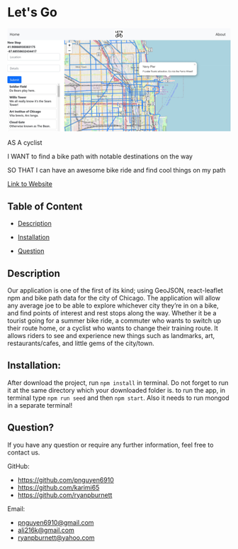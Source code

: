 # Let's Go

![screenshot](./client/public/img/map.JPG)

AS A 
cyclist

I WANT
to find a bike path with notable destinations on the way

SO THAT 
I can have an awesome bike ride and find cool things on my path



[Link to Website](https://glacial-waters-54685.herokuapp.com/)


## Table of Content
* [Description](#Description)

* [Installation](#Installation)

* [Question](#Question)


## Description
Our application is one of the first of its kind; using GeoJSON, react-leaflet npm and bike path data for the city of Chicago. The application will allow any average joe to be able to explore whichever city they’re in on a bike, and find points of interest and rest stops along the way.  Whether it be a tourist going for a summer bike ride, a commuter who wants to switch up their route home, or a cyclist who wants to change their training route. It allows riders to see and experience new things such as landmarks, art, restaurants/cafes, and little gems of the city/town.
   

## Installation:
After download the project, run `npm install` in terminal. Do not forget to run it at the same directory which your downloaded folder is. to run the app, in terminal type `npm run seed` and then `npm start`. Also it needs to run mongod in a separate terminal!

## Question?
If you have any question or require any further information, feel free to contact us. 

GitHub: 
* https://github.com/pnguyen6910
* https://github.com/karimi65
* https://github.com/ryanpburnett

        

Email: 
* pnguyen6910@gmail.com
* ali216k@gmail.com
* ryanpburnett@yahoo.com
